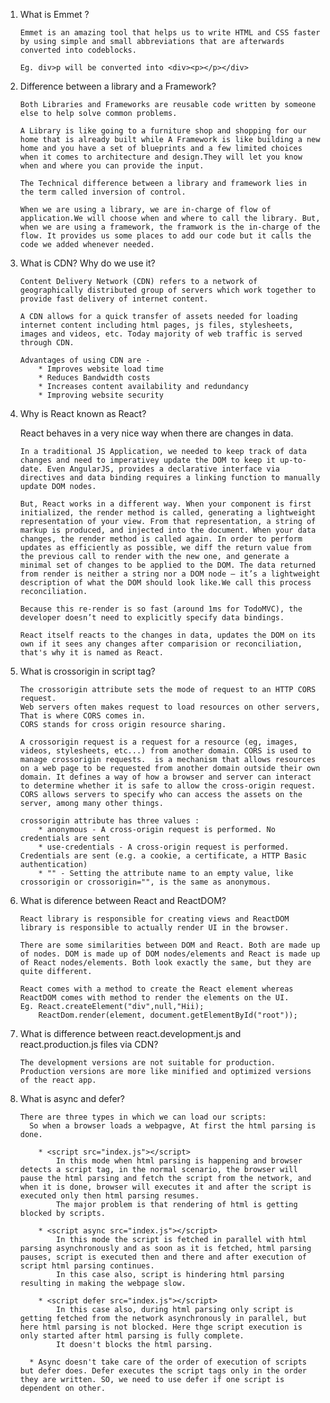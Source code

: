 1.  What is Emmet ?

        Emmet is an amazing tool that helps us to write HTML and CSS faster by using simple and small abbreviations that are afterwards converted into codeblocks.

        Eg. div>p will be converted into <div><p></p></div>

2.  Difference between a library and a Framework?

        Both Libraries and Frameworks are reusable code written by someone else to help solve common problems.

        A Library is like going to a furniture shop and shopping for our home that is already built while A Framework is like building a new home and you have a set of blueprints and a few limited choices when it comes to architecture and design.They will let you know when and where you can provide the input.

        The Technical difference between a library and framework lies in the term called inversion of control.

        When we are using a library, we are in-charge of flow of application.We will choose when and where to call the library. But, when we are using a framework, the framwork is the in-charge of the flow. It provides us some places to add our code but it calls the code we added whenever needed.

3.  What is CDN? Why do we use it?

        Content Delivery Network (CDN) refers to a network of geographically distributed group of servers which work together to provide fast delivery of internet content.

        A CDN allows for a quick transfer of assets needed for loading internet content including html pages, js files, stylesheets, images and videos, etc. Today majority of web traffic is served through CDN.

        Advantages of using CDN are - 
            * Improves website load time
            * Reduces Bandwidth costs
            * Increases content availability and redundancy
            * Improving website security

4.  Why is React known as React?

    React behaves in a very nice way when there are changes in data.

        In a traditional JS Application, we needed to keep track of data changes and need to imperativey update the DOM to keep it up-to-date. Even AngularJS, provides a declarative interface via directives and data binding requires a linking function to manually update DOM nodes.

        But, React works in a different way. When your component is first initialized, the render method is called, generating a lightweight representation of your view. From that representation, a string of markup is produced, and injected into the document. When your data changes, the render method is called again. In order to perform updates as efficiently as possible, we diff the return value from the previous call to render with the new one, and generate a minimal set of changes to be applied to the DOM. The data returned from render is neither a string nor a DOM node — it’s a lightweight description of what the DOM should look like.We call this process reconciliation.

        Because this re-render is so fast (around 1ms for TodoMVC), the developer doesn’t need to explicitly specify data bindings.

        React itself reacts to the changes in data, updates the DOM on its own if it sees any changes after comparision or reconciliation, that's why it is named as React.

5.  What is crossorigin in script tag?

        The crossorigin attribute sets the mode of request to an HTTP CORS request.
        Web servers often makes request to load resources on other servers, That is where CORS comes in.
        CORS stands for cross origin resource sharing.

        A crossorigin request is a request for a resource (eg, images, videos, stylesheets, etc...) from another domain. CORS is used to manage crossorigin requests.  is a mechanism that allows resources on a web page to be requested from another domain outside their own domain. It defines a way of how a browser and server can interact to determine whether it is safe to allow the cross-origin request. CORS allows servers to specify who can access the assets on the server, among many other things.

        crossorigin attribute has three values : 
            * anonymous - A cross-origin request is performed. No credentials are sent
            * use-credentials - A cross-origin request is performed. Credentials are sent (e.g. a cookie, a certificate, a HTTP Basic authentication)
            * "" - Setting the attribute name to an empty value, like crossorigin or crossorigin="", is the same as anonymous.

6.  What is diference between React and ReactDOM?

        React library is responsible for creating views and ReactDOM library is responsible to actually render UI in the browser.

        There are some similarities between DOM and React. Both are made up of nodes. DOM is made up of DOM nodes/elements and React is made up of React nodes/elements. Both look exactly the same, but they are quite different.

        React comes with a method to create the React element whereas ReactDOM comes with method to render the elements on the UI.
        Eg. React.createElement("div",null,"Hii);
            ReactDom.render(element, document.getElementById("root"));

7.  What is difference between react.development.js and react.production.js files via CDN?

        The development versions are not suitable for production. Production versions are more like minified and optimized versions of the react app.

8.  What is async and defer?

        There are three types in which we can load our scripts:
          So when a browser loads a webpagve, At first the html parsing is done.

            * <script src="index.js"></script>
                In this mode when html parsing is happening and browser detects a script tag, in the normal scenario, the browser will pause the html parsing and fetch the script from the network, and when it is done, browser will executes it and after the script is executed only then html parsing resumes.
                The major problem is that rendering of html is getting blocked by scripts.

            * <script async src="index.js"></script>
                In this mode the script is fetched in parallel with html parsing asynchronously and as soon as it is fetched, html parsing pauses, script is executed then and there and after execution of script html parsing continues.
                In this case also, script is hindering html parsing resulting in making the webpage slow.

            * <script defer src="index.js"></script>
                In this case also, during html parsing only script is getting fetched from the network asynchronously in parallel, but here html parsing is not blocked. Here thge script execution is only started after html parsing is fully complete.
                It doesn't blocks the html parsing.

          * Async doesn't take care of the order of execution of scripts but defer does. Defer executes the script tags only in the order they are written. SO, we need to use defer if one script is dependent on other.


